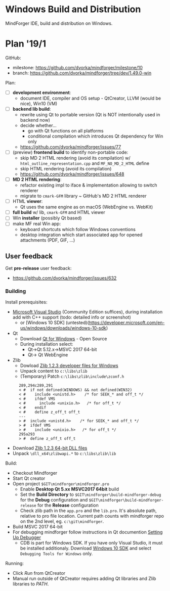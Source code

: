# Windows Build and Distribution <!-- Metadata: type: Outline; tags: developer; created: 2019-01-13 08:57:31; reads: 60; read: 2019-02-02 12:38:40; revision: 60; modified: 2019-02-02 12:38:40; importance: 0/5; urgency: 0/5; -->
MindForger IDE, build and distribution on Windows. 
# Plan '19/1 <!-- Metadata: type: Note; created: 2019-01-13 09:10:13; reads: 24; read: 2019-02-02 12:37:26; revision: 18; modified: 2019-01-13 11:15:01; -->
GitHub:

* milestone: https://github.com/dvorka/mindforger/milestone/10
* branch: https://github.com/dvorka/mindforger/tree/dev/1.49.0-win

Plan:

* [ ] **development environment**:
    * document IDE, compiler and OS setup - QtCreator, LLVM (would be nice), Win10 (VM)
* [ ] **backend lib build**:
    * rewrite using Qt to portable version (Qt is NOT intentionally used in backend now)
    * decide whether...
        * go with Qt functions on all platforms
        * conditional compilation which introduces Qt dependency for Win only
    * https://github.com/dvorka/mindforger/issues/77
* [ ] (preview) **frontend build** to identify non-portable code:
    * skip MD 2 HTML rendering (avoid its compilation) w/
      `html_outline_representation.cpp` and `MF_NO_MD_2_HTML` define
    * skip HTML rendering (avoid its compilation)
    * https://github.com/dvorka/mindforger/issues/648
* [ ] **MD 2 HTML rendering**:
    * refactor existing impl to iface & implementation allowing to switch renderer  
    * migrate to `cmark-GFM` library ~ GitHub's MD 2 HTML renderer
* [ ] HTML **viewer**: 
    * Qt uses the same engine as on macOS (WebEngine vs. WebKit)
* [ ] **full build** w/ lib, `cmark-GFM` and HTML viewer 
* [ ] Win **installer** (possibly Qt based)
* [ ] make MF real Win app:
    * keyboard shortcuts which follow Windows conventions
    * desktop integration which start associated app for opened attachments 
      (PDF, GIF, ...)
## User feedback <!-- Metadata: type: Note; created: 2019-01-13 09:21:14; reads: 13; read: 2019-02-02 12:37:27; revision: 5; modified: 2019-01-13 09:21:35; -->
Get **pre-release** user feedback:

* https://github.com/dvorka/mindforger/issues/632

### Building <!-- Metadata: type: Note; created: 2019-01-13 11:15:01; reads: 5; read: 2019-02-02 12:38:40; revision: 4; modified: 2019-02-02 12:38:40; -->
Install prerequisites:

* [Microsoft Visual Studio](https://visualstudio.microsoft.com/downloads/) (Community Edition suffices), during installation add with C++ support (todo: detailed info or screenshot)
    * or [Windows 10 SDK] (untested)(https://developer.microsoft.com/en-us/windows/downloads/windows-10-sdk) 
* Qt
    * Download [Qt for Windows](https://www.qt.io/download) - Open Source
    * During installation select:
      * Qt->Qt 5.12.x->MSVC 2017 64-bit
      * Qt-> Qt WebEngine
* Zlib
    * Dowload [Zlib 1.2.3 developer files for Windows](http://gnuwin32.sourceforge.net/downlinks/zlib-lib-zip.php)
    * Unpack content to `c:\libs\zlib`
    * (Temporary) Patch `c:\libs\zlib\include\zconf.h`

```
      289,294c289,291
      < #  if not defined(WINDOWS) && not defined(WIN32)
      < #    include <unistd.h>    /* for SEEK_* and off_t */
      < #    ifdef VMS
      < #      include <unixio.h>   /* for off_t */
      < #    endif
      < #    define z_off_t off_t
      ---
      > #  include <unistd.h>    /* for SEEK_* and off_t */
      > #  ifdef VMS
      > #    include <unixio.h>   /* for off_t */
      295a293
      > #  define z_off_t off_t
```

* Download [Zlib 1.2.3 64-bit DLL files](http://www.winimage.com/zLibDll/zlib123dllx64.zip)
* Unpack `\dll_x64\zlibwapi.*` to  `c:\libs\zlib\lib`
    
Build:

* Checkout Mindforger
* Start Qt creator
* Open project `$GIT\mindforger\mindforger.pro`
    * Enable **Desktop Qt 5.xx MSVC2017 64bit** build
    * Set the **Build Directory** to `$GIT\mindforger\build-mindforger-debug` for the **Debug** configuration and `$GIT\mindforger\build-mindforger-release` for the **Release** configuration 
    * Check zlib path in the `app.pro` and the `lib.pro`. It's absolute path, relative to pro file location. Current path counts with mindforger repo on the 2nd level, eg. `c:\git\mindforger`.
* Build MSVC 2017 64-bit
* For debugging mindforger follow instructions in Qt documention [Setting Up Debugger](http://doc.qt.io/qtcreator/creator-debugger-engines.htm) 
    * CDB is part for Windows SDK. If you have only Visual Studio, it must be installed additionaly. Download [Windows 10 SDK](https://developer.microsoft.com/en-us/windows/downloads/windows-10-sdk) and select `Debugging Tools for Windows` only. 
  
Running:

* Click _Run_ from QtCreator
* Manual run outside of QtCreator requires adding Qt libraries and Zlib libraries to _PATH_. 
